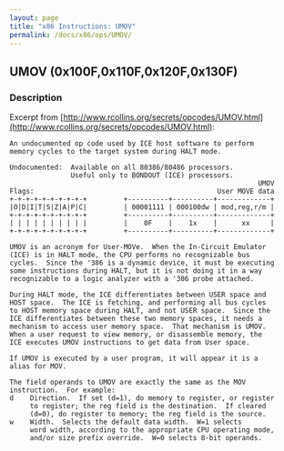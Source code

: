 ```yaml
---
layout: page
title: "x86 Instructions: UMOV"
permalink: /docs/x86/ops/UMOV/
---
```


UMOV (0x100F,0x110F,0x120F,0x130F)
---

### Description

Excerpt from [http://www.rcollins.org/secrets/opcodes/UMOV.html](http://www.rcollins.org/secrets/opcodes/UMOV.html):

	An undocumented op code used by ICE host software to perform
	memory cycles to the target system during HALT mode.
	
	Undocumented:  Available on all 80386/80486 processors.
	               Useful only to BONDOUT (ICE) processors.
	                                                             UMOV
	Flags:                                             User MOVE data
	+-+-+-+-+-+-+-+-+-+         +----------+----------+-------------+
	|O|D|I|T|S|Z|A|P|C|         | 00001111 | 000100dw | mod,reg,r/m |
	+-+-+-+-+-+-+-+-+-+         +----------+----------+-------------+
	| | | | | | | | | |         |    0F    |    1x    |      xx     |
	+-+-+-+-+-+-+-+-+-+         +----------+----------+-------------+
	
	UMOV is an acronym for User-MOVe.  When the In-Circuit Emulator
	(ICE) is in HALT mode, the CPU performs no recognizable bus
	cycles.  Since the '386 is a dynamic device, it must be executing
	some instructions during HALT, but it is not doing it in a way
	recognizable to a logic analyzer with a '386 probe attached.
	
	During HALT mode, the ICE differentiates between USER space and
	HOST space.  The ICE is fetching, and performing all bus cycles
	to HOST memory space during HALT, and not USER space.  Since the
	ICE differentiates between these two memory spaces, it needs a
	mechanism to access user memory space.  That mechanism is UMOV.
	When a user request to view memory, or disassemble memory, the
	ICE executes UMOV instructions to get data from User space.
	
	If UMOV is executed by a user program, it will appear it is a
	alias for MOV.
	
	The field operands to UMOV are exactly the same as the MOV
	instruction.  For example:
	d    Direction.  If set (d=1), do memory to register, or register
	     to register; the reg field is the destination.  If cleared
	     (d=0), do register to memory; the reg field is the source.
	w    Width.  Selects the default data width.  W=1 selects
	     word width, according to the appropriate CPU operating mode,
	     and/or size prefix override.  W=0 selects 8-bit operands.
